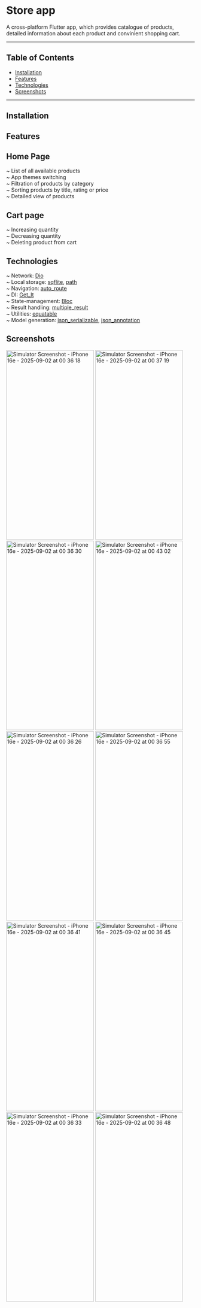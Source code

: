 # Store app

A cross-platform Flutter app, which provides catalogue of products, detailed information about each product and convinient shopping cart.

---

## Table of Contents
- [Installation](#installation)
- [Features](#features)
- [Technologies](#technologies)
- [Screenshots](#screenshots)
---

## Installation


## Features

## Home Page
~ List of all available products  
~ App themes switching  
~ Filtration of products by category  
~ Sorting products by title, rating or price  
~ Detailed view of products
## Cart page
~ Increasing quantity  
~ Decreasing quantity  
~ Deleting product from cart  

## Technologies 
~ Network: [Dio](https://pub.dev/packages/dio)  
~ Local storage: [sqflite](https://pub.dev/packages/sqflite), [path](https://pub.dev/packages/path)  
~ Navigation: [auto_route](https://pub.dev/packages/auto_route)  
~ DI: [Get_It](https://pub.dev/packages/get_it)  
~ State-management: [Bloc](https://pub.dev/packages/flutter_bloc)  
~ Result handling: [multiple_result](https://pub.dev/packages/multiple_result)  
~ Utilities: [equatable](https://pub.dev/packages/equatable)  
~ Model generation: [json_serializable](https://pub.dev/packages/json_serializable), [json_annotation](https://pub.dev/packages/json_annotation)  

## Screenshots
<img width="234" height="506" alt="Simulator Screenshot - iPhone 16e - 2025-09-02 at 00 36 18" src="https://github.com/user-attachments/assets/80bd70e5-b85e-423f-b4f3-e7949d583d19" />
<img width="234" height="506" alt="Simulator Screenshot - iPhone 16e - 2025-09-02 at 00 37 19" src="https://github.com/user-attachments/assets/665339cd-dc53-4df3-b9cb-169cfc605300" />  
<img width="234" height="506" alt="Simulator Screenshot - iPhone 16e - 2025-09-02 at 00 36 30" src="https://github.com/user-attachments/assets/c1ce6d77-e45e-43f9-b2d9-860b9eb4f89b" />
<img width="234" height="506" alt="Simulator Screenshot - iPhone 16e - 2025-09-02 at 00 43 02" src="https://github.com/user-attachments/assets/48eef4c3-c984-44b1-a6a0-b710d5dba7fe" />  
<img width="234" height="506" alt="Simulator Screenshot - iPhone 16e - 2025-09-02 at 00 36 26" src="https://github.com/user-attachments/assets/1a6e6b31-97cd-44e3-bde0-a2a5daf8c6e5" />
<img width="234" height="506" alt="Simulator Screenshot - iPhone 16e - 2025-09-02 at 00 36 55" src="https://github.com/user-attachments/assets/b1efcff9-7db8-4634-940a-d5eea1f10292" />  
<img width="234" height="506" alt="Simulator Screenshot - iPhone 16e - 2025-09-02 at 00 36 41" src="https://github.com/user-attachments/assets/0b8dc278-588c-4609-aded-813dcb81cfa2" />
<img width="234" height="506" alt="Simulator Screenshot - iPhone 16e - 2025-09-02 at 00 36 45" src="https://github.com/user-attachments/assets/b2761cbf-1cd4-4c5c-9c18-49cbfdbcab0d" />  
<img width="234" height="506" alt="Simulator Screenshot - iPhone 16e - 2025-09-02 at 00 36 33" src="https://github.com/user-attachments/assets/192cc150-0686-4cc5-95bd-e3acd7c0fa5a" />
<img width="234" height="506" alt="Simulator Screenshot - iPhone 16e - 2025-09-02 at 00 36 48" src="https://github.com/user-attachments/assets/d5afd2c2-f1b0-4428-a0d3-6dd6f95772df" />


